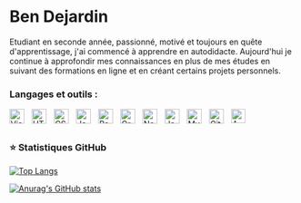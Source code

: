 # Ben Dejardin

Etudiant en seconde année, passionné, motivé et toujours en quête d'apprentissage, j'ai commencé à apprendre en autodidacte.
Aujourd'hui je continue à approfondir mes connaissances en plus de mes études en suivant des formations en ligne et en créant certains projets personnels.

### Langages et outils :

[<img align="left" alt="Visual Studio Code" width="26px" src="https://cdn.jsdelivr.net/gh/devicons/devicon/icons/vscode/vscode-original.svg" style="padding-right:10px;" />][portfolio]

[<img align="left" alt="HTML5" width="26px" src="https://cdn.jsdelivr.net/gh/devicons/devicon/icons/html5/html5-original.svg" style="padding-right:10px;" />][portfolio]
[<img align="left" alt="CSS3" width="26px" src="https://cdn.jsdelivr.net/gh/devicons/devicon/icons/css3/css3-original.svg" style="padding-right:10px;" />][portfolio]
[<img align="left" alt="JavaScript" width="26px" src="https://cdn.jsdelivr.net/gh/devicons/devicon/icons/javascript/javascript-original.svg" style="padding-right:10px;" />][portfolio]
[<img align="left" alt="React" width="26px" src="https://cdn.jsdelivr.net/gh/devicons/devicon/icons/php/php-plain.svg" style="padding-right:10px;" />][portfolio]
[<img align="left" alt="GraphQL" width="26px" src="https://cdn.jsdelivr.net/gh/devicons/devicon/icons/symfony/symfony-original-wordmark.svg" style="padding-right:10px;" />][portfolio]
[<img align="left" alt="Node.js" width="26px" src="https://cdn.jsdelivr.net/gh/devicons/devicon/icons/nodejs/nodejs-original.svg" style="padding-right:10px;" />][portfolio]
[<img align="left" alt="Java" width="26px" src="https://cdn.jsdelivr.net/gh/devicons/devicon/icons/angularjs/angularjs-original.svg" style="padding-right:10px;" />][portfolio]
[<img align="left" alt="MySQL" width="26px" src="https://cdn.jsdelivr.net/gh/devicons/devicon/icons/mysql/mysql-original.svg" style="padding-right:10px;" />][portfolio]
[<img align="left" alt="Git" width="26px" src="https://cdn.jsdelivr.net/gh/devicons/devicon/icons/git/git-original.svg" style="padding-right:10px;" />][portfolio]

[<img align="left" alt="AWS" width="25px" src="https://cdn.jsdelivr.net/gh/devicons/devicon/icons/mongodb/mongodb-original.svg" style="padding-right:11px;" />][portfolio]

<br />
<br />

### ⭐ Statistiques GitHub

[![Top Langs](https://github-readme-stats.vercel.app/api/top-langs/?username=BenDejardin&layout=compact&hide_border=false&title_color=3B1F94f&icon_color=FFE500&bg_color=09131B&text_color=ffffff&border_color=0c1a25)](https://github.com/anuraghazra/github-readme-stats)

[![Anurag's GitHub stats](https://github-readme-stats.vercel.app/api?username=BenDejardin&show_icons=true&hide_border=false&title_color=3B1F94f&icon_color=FFE500&bg_color=09131B&text_color=ffffff&border_color=0c1a25)](https://github.com/anuraghazra/github-readme-stats)

[portfolio]: https://bendejardin.github.io/
